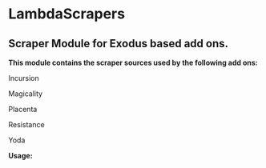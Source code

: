 # LambdaScrapers
## **Scraper Module for Exodus based add ons.**

**This module contains the scraper sources used by the following add ons:**

Incursion

Magicality

Placenta

Resistance

Yoda

**Usage:**

